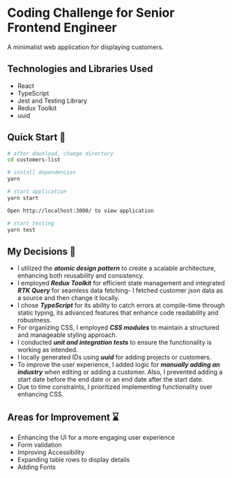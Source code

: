 
# Coding Challenge for Senior Frontend Engineer

A minimalist web application for displaying customers.

## Technologies and Libraries Used

- React
- TypeScript
- Jest and Testing Library
- Redux Toolkit
- uuid 

## Quick Start :rocket:

```bash
# after download, change directory
cd customers-list

# install dependencies
yarn

# start application
yarn start

Open http://localhost:3000/ to view application

# start testing
yarn test
```

## My Decisions :pencil:️

- I utilized the ***atomic design pattern*** to create a scalable architecture, enhancing both reusability and consistency.
- I employed ***Redux Toolkit*** for efficient state management and integrated ***RTK Query*** for seamless data fetching- I fetched customer json data as a source and then change it locally.
- I chose ***TypeScript*** for its ability to catch errors at compile-time through static typing, its advanced features that enhance code readability and robustness.
- For organizing CSS, I employed ***CSS modules*** to maintain a structured and manageable styling approach.
- I conducted ***unit and integration tests*** to ensure the functionality is working as intended.
- I locally generated IDs using ***uuid*** for adding projects or customers.
- To improve the user experience, I added logic for ***manually adding an industry*** when editing or adding a customer. Also, I prevented adding a start date before the end date or an end date after the start date.
- Due to time constraints, I prioritized implementing functionality over enhancing CSS.
## Areas for Improvement :hourglass:

- Enhancing the UI for a more engaging user experience
-  Form validation
- Improving Accessibility
-  Expanding table rows to display details
-  Adding Fonts
